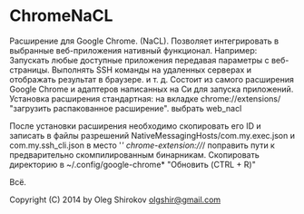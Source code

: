 # ChromeNaCL
Расширение для Google Chrome. (NaCL).
Позволяет интегрировать в выбранные веб-приложения нативный функционал.
Например:
Запускать любые доступные приложения передавая параметры с веб-страницы.
Выполнять SSH команды на удаленных серверах и отображать результат в браузере.
и т. д.
Состоит из самого расширения Google Chrome и адаптеров написанных на Си для запуска приложений.
Установка расширения стандартная:
на вкладке chrome://extensions/ "загрузить распакованное расширение".
выбрать web_nacl

После установки расширения необходимо скопировать его ID и записать в файлы разрешений
NativeMessagingHosts/com.my.exec.json и com.my.ssh_cli.json в место '*'
chrome-extension://*/
поправить пути к предварительно скомпилированным бинарникам.
Скопировать директорию в ~/.config/google-chrome*
"Обновить (CTRL + R)"

Всё.

Copyright (C) 2014 by Oleg Shirokov   olgshir@gmail.com
